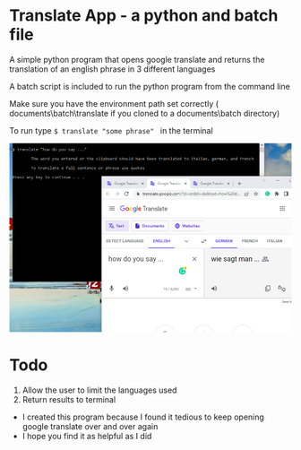 
# Translate App - a python and batch file

A simple python program that opens google translate and returns the translation of an english phrase in 3 different languages

A batch script is included to run the python program from the command line

Make sure you have the environment path set correctly ( documents\batch\translate if you cloned to a documents\batch directory)

To run type `$ translate "some phrase" ` in the terminal

![example](example/translate.png)

# Todo

1. Allow the user to limit the languages used
2. Return results to terminal

* I created this program because I found it tedious to keep opening google translate over and over again
* I hope you find it as helpful as I did
